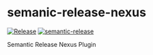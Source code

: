 # semanic-release-nexus

[![Release](https://github.com/collin-miller/semanic-release-nexus/actions/workflows/publish.yaml/badge.svg)](https://github.com/collin-miller/semanic-release-nexus/actions/workflows/publish.yaml) [![semantic-release](https://img.shields.io/badge/semantic-release-e10079.svg?logo=semantic-release)](https://github.com/semantic-release/semantic-release)

Semantic Release Nexus Plugin
